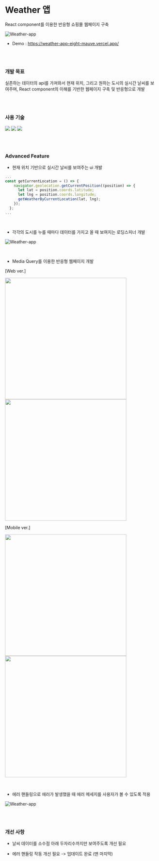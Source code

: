 # Weather 앱


React component를 이용한 반응형 쇼핑몰 웹페이지 구축

![Weather-app](https://user-images.githubusercontent.com/110072947/221766642-12b39515-c40b-43a0-b70c-392f2174df93.png)

+ Demo : https://weather-app-eight-mauve.vercel.app/

<br/>
<br/>

### 개발 목표

실존하는 데이터의 api를 가져와서 현재 위치, 그리고 원하는 도시의 실시간 날씨를 보여주며, React component의 이해를 기반한 웹페이지 구축 및 반응형으로 개발

<br/>
<br/>

### 사용 기술

<a href="#"><img src="https://img.shields.io/badge/HTML5-E34F26?style=flat-square&logo=HTML5&logoColor=white"/></a>
<a href="#"><img src="https://img.shields.io/badge/CSS3-1572B6?style=flat-square&logo=CSS3&logoColor=white"/></a>
<a href="#"><img src="https://img.shields.io/badge/React-61DAFB?style=flat-square&logo=React&logoColor=white"/></a>

<br/>
<br/>

### Advanced Feature

+ 현재 위치 기반으로 실시간 날씨를 보여주는 ui 개발

```javascript
...
const getCurrentLocation = () => {
    navigator.geolocation.getCurrentPosition((position) => {
      let lat = position.coords.latitude;
      let lng = position.coords.longitude;
      getWeatherByCurrentLocation(lat, lng);
    });
  };
...
```

<br/>

+ 각각의 도시를 누를 때마다 데이터를 가지고 올 때 보여지는 로딩스피너 개발

![Weather-app](https://user-images.githubusercontent.com/110072947/221767795-347db06a-1b4b-4028-9062-f7ca056089dd.png)

<br/>

+ Media Query를 이용한 반응형 웹페이지 개발

[Web ver.]

<a href="#"><img src="https://user-images.githubusercontent.com/110072947/221769043-f42b00ed-e0b8-4dfc-b420-f8e2da167127.png" width="400"></a>
<a href="#"><img src="https://user-images.githubusercontent.com/110072947/221769020-daa7e2d1-9342-4920-a8ca-e45a1720476f.png" width="400"></a>

[Mobile ver.]

<a href="#"><img src="https://user-images.githubusercontent.com/110072947/221769457-256a3e2e-2d68-4b8f-b33c-cf57bb79b5ec.png" width="400"></a>
<a href="#"><img src="https://user-images.githubusercontent.com/110072947/221769472-a7923a50-cec5-43ef-9529-15618b890f98.png" width="400"></a>

<br/>

+ 에러 핸들링으로 에러가 발생했을 때 에러 메세지를 사용자가 볼 수 있도록 적용

![Weather-app](https://user-images.githubusercontent.com/110072947/230292635-45247f5a-a8ce-409c-bdee-a06a1c36ab97.png)

<br/>
<br/>

### 개선 사항

+ 날씨 데이터를 소수점 아래 두자리수까지만 보여주도록 개선 필요

+ 에러 핸들링 작동 개선 필요 -> 업데이트 완료 (맨 마지막)
